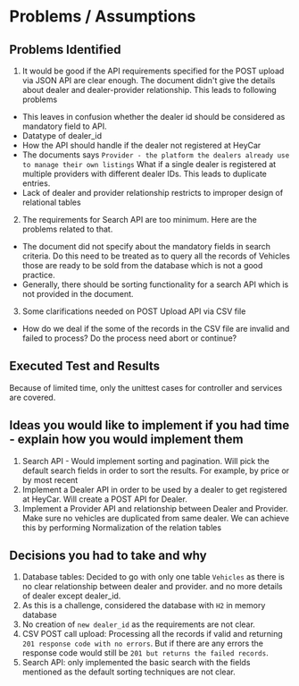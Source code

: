 # Problems / Assumptions

## Problems Identified

1. It would be good if the API requirements specified for the POST upload via JSON API are clear enough.
The document didn't give the details about dealer and dealer-provider relationship. 
This leads to following problems

- This leaves in confusion whether the dealer id should be considered as mandatory field to API.
- Datatype of dealer_id
- How the API should handle if the dealer not registered at HeyCar
- The documents says `Provider - the platform the dealers already use to manage their own listings`
  What if a single dealer is registered at multiple providers with different dealer IDs. This leads to duplicate
   entries.
- Lack of dealer and provider relationship restricts to improper design of relational tables


2. The requirements for Search API are too minimum. Here are the problems related to that.

- The document did not specify about the mandatory fields in search criteria. Do this need to be treated as to
  query all the records of Vehicles those are ready to be sold from the database which is not a good practice.
- Generally, there should be sorting functionality for a search API which is not provided in the document.


3. Some clarifications needed on POST Upload API via CSV file

- How do we deal if the some of the records in the CSV file are invalid and failed to process? Do the process need
   abort or continue?


## Executed Test and Results

Because of limited time, only the unittest cases for controller and services are covered.


## Ideas you would like to implement if you had time - explain how you would implement them

1. Search API - Would implement sorting and pagination. Will pick the default search fields in order to sort the results.
   For example, by price or by most recent
2. Implement a Dealer API in order to be used by a dealer to get registered at HeyCar. Will create a POST API for Dealer.
3. Implement a Provider API and relationship between Dealer and Provider. Make sure no vehicles are duplicated from same dealer.
   We can achieve this by performing Normalization of the relation tables


## Decisions you had to take and why

1. Database tables: Decided to go with only one table `Vehicles` as there is no clear relationship between dealer and provider.
   and no more details of dealer except dealer_id.
2. As this is a challenge, considered the database with `H2` in memory database
3. No creation of `new dealer_id` as the requirements are not clear.
4. CSV POST call upload: Processing all the records if valid and returning `201 response code with no errors`. But if there are any errors
   the response code would still be `201 but returns the failed records`.
5. Search API: only implemented the basic search with the fields mentioned as the default sorting techniques are not clear.